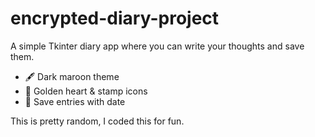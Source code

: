 # encrypted-diary-project
A simple Tkinter diary app where you can write your thoughts and save them.
- 🖋 Dark maroon theme
- 🌟 Golden heart & stamp icons
- 💾 Save entries with date

This is pretty random, I coded this for fun.
